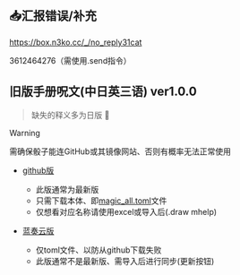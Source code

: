 ## :inbox_tray:汇报错误/补充

https://box.n3ko.cc/_/no_reply31cat

3612464276（需使用.send指令）

## 旧版手册呪文(中日英三语) ver1.0.0

> 缺失的释义多为日版 :smiling_face_with_tear:

> [!WARNING]
> 需确保骰子能连GitHub或其镜像网站、否则有概率无法正常使用

- [github版](https://github.com/errrr-er/alll/tree/main/magic/CJE)
    - 此版通常为最新版
    - 只需下载本体、即[magic_all.toml](https://github.com/errrr-er/alll/blob/main/magic/CJE/magic_all.toml)文件
    - 仅想看对应名称请使用excel或导入后(.draw mhelp)

- [蓝奏云版](https://wwye.lanzoup.com/iohw92ihoikf)
    - 仅toml文件、以防从github下载失败
    - 此版通常不是最新版、需导入后进行同步(更新按钮)